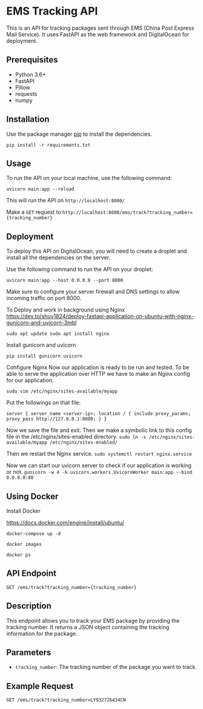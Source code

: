 EMS Tracking API
================

This is an API for tracking packages sent through EMS (China Post Express Mail Service). It uses FastAPI as the web framework and DigitalOcean for deployment.

Prerequisites
-------------

-   Python 3.6+
-   FastAPI
-   Pillow
-   requests
-   numpy


Installation
------------

Use the package manager [pip](https://pip.pypa.io/en/stable/) to install the dependencies.


`pip install -r requirements.txt`

Usage
-----

To run the API on your local machine, use the following command:


`uvicorn main:app --reload`

This will run the API on `http://localhost:8000/`

Make a `GET` request to `http://localhost:8000/ems/track?tracking_number={tracking_number}`

Deployment
----------

To deploy this API on DigitalOcean, you will need to create a droplet and install all the dependencies on the server.

Use the following command to run the API on your droplet:


`uvicorn main:app --host 0.0.0.0 --port 8000`

Make sure to configure your server firewall and DNS settings to allow incoming traffic on port 8000.


To Deploy and work in background using Nginx
https://dev.to/shuv1824/deploy-fastapi-application-on-ubuntu-with-nginx-gunicorn-and-uvicorn-3mbl

`sudo apt update
 sudo apt install nginx`

Install gunicorn and uvicorn

`pip install gunicorn uvicorn`


Configure Nginx
Now our application is ready to be run and tested. To be able to serve the application over HTTP we have to make an Nginx config for our application.

`sudo vim /etc/nginx/sites-available/myapp`

Put the followings on that file:

`server {
       server_name <server-ip>;
       location / {
           include proxy_params;
           proxy_pass http://127.0.0.1:8000;
       }
}`

Now we save the file and exit. Then we make a symbolic link to this config file in the /etc/nginx/sites-enabled directory.
`sudo ln -s /etc/nginx/sites-available/myapp /etc/nginx/sites-enabled/`

Then we restart the Nginx service.
`sudo systemctl restart nginx.service`

Now we can start our uvicorn server to check if our application is working or not.
`gunicorn -w 4 -k uvicorn.workers.UvicornWorker main:app --bind 0.0.0.0:80`

Using Docker
------------

Install Docker

https://docs.docker.com/engine/install/ubuntu/

`docker-compose up -d`

`docker images`

`docker ps`



API Endpoint
--------

`GET /ems/track?tracking_number={tracking_number}`

Description
-----------

This endpoint allows you to track your EMS package by providing the tracking number. It returns a JSON object containing the tracking information for the package.

Parameters
----------

-   `tracking_number`: The tracking number of the package you want to track.

Example Request
---------------

`GET /ems/track?tracking_number=LY932726434CN`

